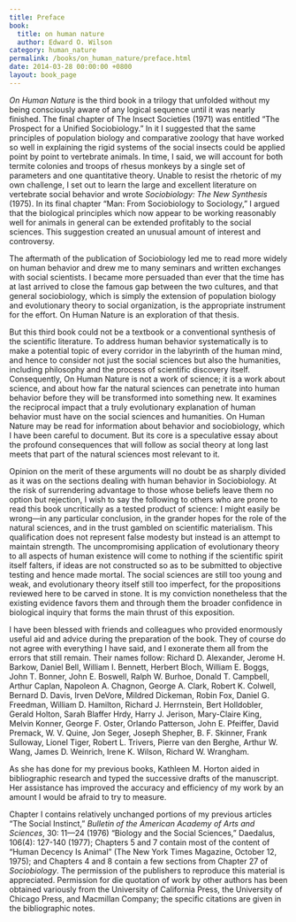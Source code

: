 ```yaml
---
title: Preface 
book: 
  title: on human nature
  author: Edward O. Wilson
category: human_nature
permalink: /books/on_human_nature/preface.html
date: 2014-03-28 00:00:00 +0800
layout: book_page 
---
```


*On Human Nature* is the third book in a trilogy that unfolded without my being consciously aware of any logical sequence until it was nearly finished. The final chapter of The Insect Societies (1971) was entitled “The Prospect for a Unified Sociobiology.” In it I suggested that the same principles of population biology and comparative zoology that have worked so well in explaining the rigid systems of the social insects could be applied point by point to vertebrate animals. In time, I said, we will account for both termite colonies and troops of rhesus monkeys by a single set of parameters and one quantitative theory. Unable to resist the rhetoric of my own challenge, I set out to learn the large and excellent literature on vertebrate social behavior and wrote *Sociobiology: The New Synthesis* (1975). In its final chapter “Man: From Sociobiology to Sociology,” I argued that the biological principles which now appear to be working reasonably well for animals in general can be extended profitably to the social sciences. This suggestion created an unusual amount of interest and controversy.

The aftermath of the publication of Sociobiology led me to read more widely on human behavior and drew me to many seminars and written exchanges with social scientists. I became more persuaded than ever that the time has at last arrived to close the famous gap between the two cultures, and that general sociobiology, which is simply the extension of population biology and evolutionary theory to social organization, is the appropriate instrument for the effort. On Human Nature is an exploration of that thesis.

But this third book could not be a textbook or a conventional synthesis of the scientific literature. To address human behavior systematically is to make a potential topic of every corridor in the labyrinth of the human mind, and hence to consider not just the social sciences but also the humanities, including philosophy and the process of scientific discovery itself. Consequently, On Human Nature is not a work of science; it is a work about science, and about how far the natural sciences can penetrate into human behavior before they will be transformed into something new. It examines the reciprocal impact that a truly evolutionary explanation of human behavior must have on the social sciences and humanities. On Human Nature may be read for information about behavior and sociobiology, which I have been careful to document. But its core is a speculative essay about the profound consequences that will follow as social theory at long last meets that part of the natural sciences most relevant to it.

Opinion on the merit of these arguments will no doubt be as sharply divided as it was on the sections dealing with human behavior in Sociobiology. At the risk of surrendering advantage to those whose beliefs leave them no option but rejection, I wish to say the following to others who are prone to read this book uncritically as a tested product of science: I might easily be wrong—in any particular conclusion, in the grander hopes for the role of the natural sciences, and in the trust gambled on scientific materialism. This qualification does not represent false modesty but instead is an attempt to maintain strength. The uncompromising application of evolutionary theory to all aspects of human existence will come to nothing if the scientific spirit itself falters, if ideas are not constructed so as to be submitted
to objective testing and hence made mortal. The social sciences are still too young and weak, and evolutionary theory itself still too imperfect, for the propositions reviewed here to be carved in stone. It is my conviction nonetheless that the existing evidence favors them and through them the broader confidence in biological inquiry that forms the main thrust of this exposition.

I have been blessed with friends and colleagues who provided enormously useful aid and advice during the preparation of the book. They of course do not agree with everything I have said, and I exonerate them all from the errors that still remain. Their names follow: Richard D. Alexander, Jerome H. Barkow, Daniel Bell, William I. Bennett, Herbert Bloch, William E. Boggs, John T. Bonner, John E. Boswell, Ralph W. Burhoe, Donald T. Campbell, Arthur Caplan, Napoleon A. Chagnon, George A. Clark, Robert K. Colwell, Bernard D. Davis, Irven DeVore, Mildred Dickeman, Robin Fox, Daniel G. Freedman, William D. Hamilton, Richard J. Herrnstein, Bert Holldobler, Gerald Holton, Sarah Blaffer Hrdy, Harry J. Jerison, Mary-Claire King, Melvin Konner, George F. Oster, Orlando Patterson, John E. Pfeiffer, David Premack, W. V. Quine, Jon Seger, Joseph Shepher, B. F. Skinner, Frank Sulloway, Lionel Tiger, Robert L. Trivers, Pierre van den Berghe, Arthur W. Wang, James D. Weinrich, Irene K. Wilson, Richard W. Wrangham.

As she has done for my previous books, Kathleen M. Horton aided in bibliographic research and typed the successive drafts of the manuscript. Her assistance has improved the accuracy and efficiency of my work by an amount I would be afraid to try to measure.

Chapter I contains relatively unchanged portions of my previous articles “The Social Instinct,” *Bulletin of the American Academy of Arts and Sciences*, 30: 11—24 (1976) “Biology and the Social Sciences,” Daedalus, 106(4): 127-140 (1977); Chapters 5 and 7 contain most of the content of “Human Decency Is Animal” (The New York Times Magazine, October 12, 1975); and Chapters 4 and 8 contain a few sections from Chapter 27 of *Sociobiology*. The permission of the publishers to reproduce this material is appreciated. Permission for die quotation of work by other authors has been obtained variously from the University of California Press, the University of Chicago Press, and Macmillan Company; the specific citations are given in the bibliographic notes.

